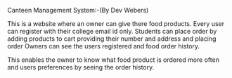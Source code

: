 Canteen Management System:-(By Dev Webers)

This is a website where an owner can give there food products.
Every user can register with their college email id only.
Students can place order by adding products to cart providing their number and address and placing order
Owners can see the users registered and food order history.


This enables the owner to know what food product is ordered more often and users preferences by seeing the order history.
